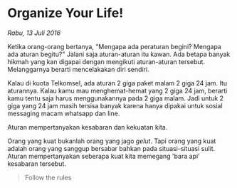 # Organize Your Life!

_Rabu, 13 Juli 2016_

Ketika orang-orang bertanya, "Mengapa ada peraturan begini? Mengapa ada aturan begitu?" Jalani saja aturan-aturan itu kawan. Ada betapa banyak hikmah yang kan digapai dengan mengikuti aturan-aturan tersebut. Melanggarnya berarti mencelakakan diri sendiri.

Kalau di kuota Telkomsel, ada aturan 2 giga paket malam 2 giga 24 jam. Itu aturannya. Kalau kamu mau menghemat-hemat yang 2 giga 24 jam, berarti kamu tentu saja harus menggunakannya pada 2 giga malam. Jadi untuk 2 giga yang 24 jam masih tersisa banyak karena hanya dipakai untuk sosial messaging macam whatsapp dan line.

Aturan mempertanyakan kesabaran dan kekuatan kita.

Orang yang kuat bukanlah orang yang jago _gelut_. Tapi orang yang kuat adalah orang yang sanggup bersabar bahkan pada situasi-situasi sulit. Aturan mempertanyakan seberapa kuat kita memegang 'bara api' kesabaran tersebut.

> Follow the rules